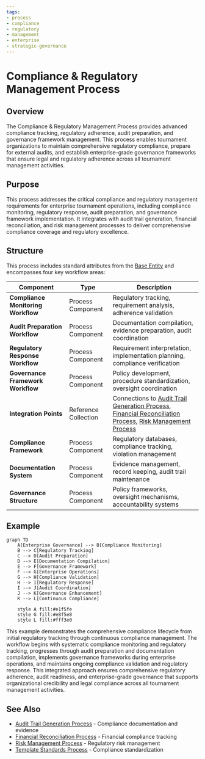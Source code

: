 ```yaml
---
tags:
- process
- compliance
- regulatory
- management
- enterprise
- strategic-governance
---
```


# Compliance & Regulatory Management Process

## Overview

The Compliance & Regulatory Management Process provides advanced compliance tracking, regulatory
adherence, audit preparation, and governance framework management. This process enables tournament
organizations to maintain comprehensive regulatory compliance, prepare for external audits,
and establish enterprise-grade governance frameworks that ensure legal and regulatory adherence
across all tournament management activities.

## Purpose

This process addresses the critical compliance and regulatory management requirements for
enterprise tournament operations, including compliance monitoring, regulatory response,
audit preparation, and governance framework implementation. It integrates with audit trail
generation, financial reconciliation, and risk management processes to deliver comprehensive
compliance coverage and regulatory excellence.

## Structure

This process includes standard attributes from the [Base Entity](../foundation/base_entity.md) and
encompasses four key workflow areas:

| Component | Type | Description |
|-----------|------|-------------|
| **Compliance Monitoring Workflow** | Process Component | Regulatory tracking, requirement analysis, adherence validation |
| **Audit Preparation Workflow** | Process Component | Documentation compilation, evidence preparation, audit coordination |
| **Regulatory Response Workflow** | Process Component | Requirement interpretation, implementation planning, compliance verification |
| **Governance Framework Workflow** | Process Component | Policy development, procedure standardization, oversight coordination |
| **Integration Points** | Reference Collection | Connections to [Audit Trail Generation Process](../audit_trail_generation/README.md), [Financial Reconciliation Process](../financial_reconciliation/README.md), [Risk Management Process](../risk_safety_management/README.md) |
| **Compliance Framework** | Process Component | Regulatory databases, compliance tracking, violation management |
| **Documentation System** | Process Component | Evidence management, record keeping, audit trail maintenance |
| **Governance Structure** | Process Component | Policy frameworks, oversight mechanisms, accountability systems |

## Example

```mermaid
graph TD
    A[Enterprise Governance] --> B[Compliance Monitoring]
    B --> C[Regulatory Tracking]
    C --> D[Audit Preparation]
    D --> E[Documentation Compilation]
    E --> F[Governance Framework]
    F --> G[Enterprise Operations]
    G --> H[Compliance Validation]
    H --> I[Regulatory Response]
    I --> J[Audit Coordination]
    J --> K[Governance Enhancement]
    K --> L[Continuous Compliance]
    
    style A fill:#e1f5fe
    style G fill:#e8f5e8
    style L fill:#fff3e0
```

This example demonstrates the comprehensive compliance lifecycle from initial regulatory tracking
through continuous compliance management. The workflow begins with systematic compliance monitoring
and regulatory tracking, progresses through audit preparation and documentation compilation,
implements governance frameworks during enterprise operations, and maintains ongoing compliance
validation and regulatory response. This integrated approach ensures comprehensive regulatory
adherence, audit readiness, and enterprise-grade governance that supports organizational
credibility and legal compliance across all tournament management activities.

## See Also

- [Audit Trail Generation Process](../audit_trail_generation/README.md) - Compliance documentation and evidence
- [Financial Reconciliation Process](../financial_reconciliation/README.md) - Financial compliance tracking
- [Risk Management Process](../risk_safety_management/README.md) - Regulatory risk management
- [Template Standards Process](../template_standards_management/README.md) - Compliance standardization
